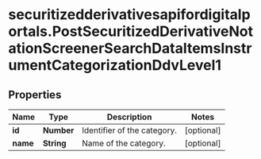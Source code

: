# securitizedderivativesapifordigitalportals.PostSecuritizedDerivativeNotationScreenerSearchDataItemsInstrumentCategorizationDdvLevel1

## Properties

Name | Type | Description | Notes
------------ | ------------- | ------------- | -------------
**id** | **Number** | Identifier of the category. | [optional] 
**name** | **String** | Name of the category. | [optional] 


